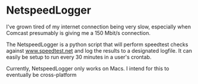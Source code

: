 # NetspeedLogger

I've grown tired of my internet connection being very slow, especially when Comcast presumably is giving me a 150 Mbit/s connection.

The NetspeedLogger is a python script that will perform speedtest checks against www.speedtest.net and log the results to a designated logfile. It can easily be setup to run every 30 minutes in a user's crontab.

Currently, NetspeedLogger only works on Macs. I intend for this to eventually be cross-platform

